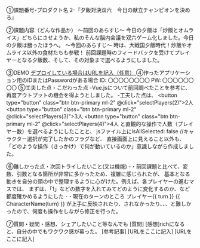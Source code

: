 ①課題番号-プロダクト名
2-『夕飯対決双六　今日の献立チャンピオンを決めろ』

②課題内容（どんな作品か）
～前回のあらすじ～ 今日の夕飯は「炒飯とオムライス」どちらにさせようか、私のそんな脳内会議を双六ゲーム化しました。今日の夕飯は勝ったほうへ。
～今回のあらすじ～ 時は、大戦国夕飯時代！炒飯やオムライス以外の食材たちも参戦！
前回課題時のフィードバックを受けてプレイヤーとなる夕飯数、そして、その対象まで選べるようにしました。

③DEMO
[デプロイしている場合はURLを記入（任意）
](https://gsdeploy.sakura.ne.jp/janken_rich/newindex.html
)
④作ったアプリケーション用のIDまたはPasswordがある場合
ID: 〇〇〇〇〇〇〇〇
PW: 〇〇〇〇〇〇〇〇
⑤工夫した点・こだわった点
-Vue.jsについて前回調べたことを参考に、再度アウトプットの機会を得ようとしました。 
-工夫した点は、
<button type="button" class="btn btn-primary ml-2" @click="selectPlayers(2)">2人
<button type="button" class="btn btn-primary ml-2" @click="selectPlayers(3)">3人
<button type="button" class="btn btn-primary ml-2" @click="selectPlayers(4)">4人 と直観的な操作で人数（プレイヤー数）を選べるようにしたことと、
jsファイル上にisAllSelected: false //キャラクター選択が完了したかのフラグなど、 直接画面上に見えること以外も、
「どのような操作（きっかけ）で何が動いているのか」意識しながら作成しました。

⑥難しかった点・次回トライしたいこと(又は機能)
-・前回課題と比べて、変数、引数となる箇所が非常に多かったため、複雑に感じられたが、
基本となる動きを自分の頭の中で整理するように心がけた。例えば、各プレイヤーの進むマスでは、
まずは、「1」などの数字を入れてみてどのように変化するのか、など都度確かめるようにした
-・現在のターンのところ
プレイヤー{{ turn }} {{ CharacterName(turn) }} が上手に反映されたり、されなかったり、、、と難しかったので、何度も操作をしながら修正を行った。

⑦質問・疑問・感想、シェアしたいこと等なんでも
[質問]
[感想]richになると、自分の中でもワクワク感が募った。
[参考記事]
[URLをここに記入]
[URLをここに記入]
